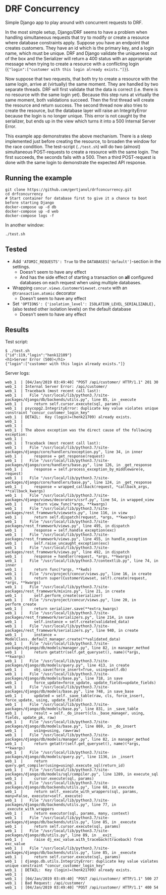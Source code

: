 # DRF Concurrency
Simple Django app to play around with concurrent requests to DRF.

In the most simple setup, Django/DRF seems to have a problem when handling simultaneous requests that try to modify or create a resource where database constraints apply.
Suppose you have an endpoint that creates customers. They have an id which is the primary key, and a login name, which must be unique. DRF and Django validate the uniqueness out of the box and the Serializer will return a 400 status with an appropriate message when trying to create a resource with a conflicting login (`{"login":["customer with this login already exists."]}`).

Now suppose that two requests, that both try to create a resource with the same login, arrive at (virtually) the same moment. They are handled by two separate threads. DRF will first validate that the data is correct (i.e. there is no resource with the same login yet). Because this step runs at virtually the same moment, both validations succeed. Then the first thread will create the resource and return success. The second thread now also tries to create the resource, but the database layer will raise an IntegrityError because the login is no longer unique. This error is not caught by the serializer, but ends up in the view which turns it into a 500 Internal Server Error.

This example app demonstrates the above mechanism. There is a sleep implemented just before creating the resource, to broaden the window for the race condition. The test-script (`./test.sh`) will do two (almost) simultaneous POST-requests to create a resource with the same login. The first succeeds, the seconds fails with a 500. Then a third POST-request is done with the same login to demonstrate the expected API response.

## Running the example
```
git clone https://github.com/gertjanol/drfconcurrency.git
cd drfconcurrency
# Start container for database first to give it a chance to boot before starting Django
docker-compose up -d db
docker-compose up -d web
docker-compose logs -f
```

In another window:
```
./test.sh
```

## Tested
 * Add `'ATOMIC_REQUESTS': True` to the `DATABASES['default']`-section in the settings.
   * Doesn't seem to have any effect
   * And has the side effect of starting a transaction on **all** configured databases on each request when using multiple databases.
 * Wrapping `concur.views.CustomerViewset.create` with an `@transaction.atomic` decorator
   * Doesn't seem to have any effect
 * Set `'OPTIONS': {'isolation_level': ISOLATION_LEVEL_SERIALIZABLE},` (also tested other isolation levels) on the default database
   * Doesn't seem to have any effect

## Results

Test script:
```
$ ./test.sh
{"id":119,"login":"henk12109"}
<h1>Server Error (500)</h1>
{"login":["customer with this login already exists."]}
```

Server logs:
```
web_1  | [04/Jan/2019 03:49:40] "POST /api/customer/ HTTP/1.1" 201 30
web_1  | Internal Server Error: /api/customer/
web_1  | Traceback (most recent call last):
web_1  |   File "/usr/local/lib/python3.7/site-packages/django/db/backends/utils.py", line 85, in _execute
web_1  |     return self.cursor.execute(sql, params)
web_1  | psycopg2.IntegrityError: duplicate key value violates unique constraint "concur_customer_login_key"
web_1  | DETAIL:  Key (login)=(henk21709) already exists.
web_1  |
web_1  |
web_1  | The above exception was the direct cause of the following exception:
web_1  |
web_1  | Traceback (most recent call last):
web_1  |   File "/usr/local/lib/python3.7/site-packages/django/core/handlers/exception.py", line 34, in inner
web_1  |     response = get_response(request)
web_1  |   File "/usr/local/lib/python3.7/site-packages/django/core/handlers/base.py", line 126, in _get_response
web_1  |     response = self.process_exception_by_middleware(e, request)
web_1  |   File "/usr/local/lib/python3.7/site-packages/django/core/handlers/base.py", line 124, in _get_response
web_1  |     response = wrapped_callback(request, *callback_args, **callback_kwargs)
web_1  |   File "/usr/local/lib/python3.7/site-packages/django/views/decorators/csrf.py", line 54, in wrapped_view
web_1  |     return view_func(*args, **kwargs)
web_1  |   File "/usr/local/lib/python3.7/site-packages/rest_framework/viewsets.py", line 116, in view
web_1  |     return self.dispatch(request, *args, **kwargs)
web_1  |   File "/usr/local/lib/python3.7/site-packages/rest_framework/views.py", line 495, in dispatch
web_1  |     response = self.handle_exception(exc)
web_1  |   File "/usr/local/lib/python3.7/site-packages/rest_framework/views.py", line 455, in handle_exception
web_1  |     self.raise_uncaught_exception(exc)
web_1  |   File "/usr/local/lib/python3.7/site-packages/rest_framework/views.py", line 492, in dispatch
web_1  |     response = handler(request, *args, **kwargs)
web_1  |   File "/usr/local/lib/python3.7/contextlib.py", line 74, in inner
web_1  |     return func(*args, **kwds)
web_1  |   File "/srv/project/concur/views.py", line 16, in create
web_1  |     return super(CustomerViewset, self).create(request, *args, **kwargs)
web_1  |   File "/usr/local/lib/python3.7/site-packages/rest_framework/mixins.py", line 21, in create
web_1  |     self.perform_create(serializer)
web_1  |   File "/srv/project/concur/views.py", line 20, in perform_create
web_1  |     return serializer.save(**extra_kwargs)
web_1  |   File "/usr/local/lib/python3.7/site-packages/rest_framework/serializers.py", line 214, in save
web_1  |     self.instance = self.create(validated_data)
web_1  |   File "/usr/local/lib/python3.7/site-packages/rest_framework/serializers.py", line 940, in create
web_1  |     instance = ModelClass._default_manager.create(**validated_data)
web_1  |   File "/usr/local/lib/python3.7/site-packages/django/db/models/manager.py", line 82, in manager_method
web_1  |     return getattr(self.get_queryset(), name)(*args, **kwargs)
web_1  |   File "/usr/local/lib/python3.7/site-packages/django/db/models/query.py", line 413, in create
web_1  |     obj.save(force_insert=True, using=self.db)
web_1  |   File "/usr/local/lib/python3.7/site-packages/django/db/models/base.py", line 718, in save
web_1  |     force_update=force_update, update_fields=update_fields)
web_1  |   File "/usr/local/lib/python3.7/site-packages/django/db/models/base.py", line 748, in save_base
web_1  |     updated = self._save_table(raw, cls, force_insert, force_update, using, update_fields)
web_1  |   File "/usr/local/lib/python3.7/site-packages/django/db/models/base.py", line 831, in _save_table
web_1  |     result = self._do_insert(cls._base_manager, using, fields, update_pk, raw)
web_1  |   File "/usr/local/lib/python3.7/site-packages/django/db/models/base.py", line 869, in _do_insert
web_1  |     using=using, raw=raw)
web_1  |   File "/usr/local/lib/python3.7/site-packages/django/db/models/manager.py", line 82, in manager_method
web_1  |     return getattr(self.get_queryset(), name)(*args, **kwargs)
web_1  |   File "/usr/local/lib/python3.7/site-packages/django/db/models/query.py", line 1136, in _insert
web_1  |     return query.get_compiler(using=using).execute_sql(return_id)
web_1  |   File "/usr/local/lib/python3.7/site-packages/django/db/models/sql/compiler.py", line 1289, in execute_sql
web_1  |     cursor.execute(sql, params)
web_1  |   File "/usr/local/lib/python3.7/site-packages/django/db/backends/utils.py", line 68, in execute
web_1  |     return self._execute_with_wrappers(sql, params, many=False, executor=self._execute)
web_1  |   File "/usr/local/lib/python3.7/site-packages/django/db/backends/utils.py", line 77, in _execute_with_wrappers
web_1  |     return executor(sql, params, many, context)
web_1  |   File "/usr/local/lib/python3.7/site-packages/django/db/backends/utils.py", line 85, in _execute
web_1  |     return self.cursor.execute(sql, params)
web_1  |   File "/usr/local/lib/python3.7/site-packages/django/db/utils.py", line 89, in __exit__
web_1  |     raise dj_exc_value.with_traceback(traceback) from exc_value
web_1  |   File "/usr/local/lib/python3.7/site-packages/django/db/backends/utils.py", line 85, in _execute
web_1  |     return self.cursor.execute(sql, params)
web_1  | django.db.utils.IntegrityError: duplicate key value violates unique constraint "concur_customer_login_key"
web_1  | DETAIL:  Key (login)=(henk21709) already exists.
web_1  |
web_1  | [04/Jan/2019 03:49:40] "POST /api/customer/ HTTP/1.1" 500 27
web_1  | Bad Request: /api/customer/
web_1  | [04/Jan/2019 03:49:40] "POST /api/customer/ HTTP/1.1" 400 54
```
